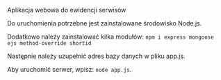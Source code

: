 Aplikacja webowa do ewidencji serwisów

Do uruchomienia potrzebne jest zainstalowane środowisko Node.js.

Dodatkowo należy zainstalować kilka modułów:
`npm i express mongoose ejs method-override shortid`

Następnie należy uzupełnić adres bazy danych w pliku app.js.

Aby uruchomić serwer, wpisz:
`node app.js`.
